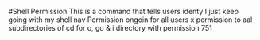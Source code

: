 #Shell Permission
This is a command that tells users identy
I just keep going with my shell nav
Permission ongoin for all users
x permission to aal subdirectories of cd for o, go & i
directory with permission 751

